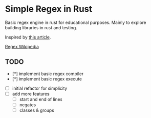 # Simple Regex in Rust

Basic regex engine in rust for educational purposes.
Mainly to explore building libraries in rust and testing.

Inspired by [this article](https://www.cs.princeton.edu/courses/archive/spr09/cos333/beautiful.html).

[Regex Wikipedia](https://en.wikipedia.org/wiki/Regular_expression)

## TODO
- [*] implement basic regex compiler
- [*] implement basic regex execute
- [ ] initial refactor for simplicity
- [ ] add more features
	- [ ] start and end of lines
	- [ ] negates
	- [ ] classes & groups
